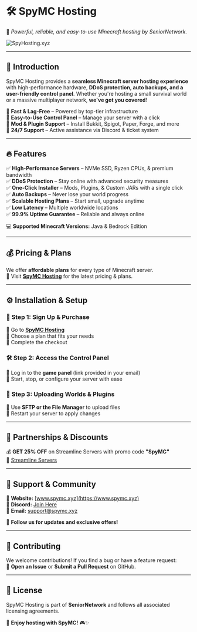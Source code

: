 # 🛠️ **SpyMC Hosting**  
🚀 *Powerful, reliable, and easy-to-use Minecraft hosting by SeniorNetwork.*  

![SpyHosting.xyz](https://www.spymc.xyz/hosting)  

---

## 📌 **Introduction**  
SpyMC Hosting provides a **seamless Minecraft server hosting experience** with high-performance hardware, **DDoS protection, auto backups, and a user-friendly control panel**. Whether you're hosting a small survival world or a massive multiplayer network, **we've got you covered**!  

🔹 **Fast & Lag-Free** – Powered by top-tier infrastructure  
🔹 **Easy-to-Use Control Panel** – Manage your server with a click  
🔹 **Mod & Plugin Support** – Install Bukkit, Spigot, Paper, Forge, and more  
🔹 **24/7 Support** – Active assistance via Discord & ticket system  

---

## 🔥 **Features**  
✅ **High-Performance Servers** – NVMe SSD, Ryzen CPUs, & premium bandwidth  
✅ **DDoS Protection** – Stay online with advanced security measures  
✅ **One-Click Installer** – Mods, Plugins, & Custom JARs with a single click  
✅ **Auto Backups** – Never lose your world progress  
✅ **Scalable Hosting Plans** – Start small, upgrade anytime  
✅ **Low Latency** – Multiple worldwide locations  
✅ **99.9% Uptime Guarantee** – Reliable and always online  

💻 **Supported Minecraft Versions:** Java & Bedrock Edition  

---

## 💰 **Pricing & Plans**  
We offer **affordable plans** for every type of Minecraft server.  
📌 Visit **[SpyMC Hosting](https://www.spymc.xyz/hosting)** for the latest pricing & plans.  

---

## ⚙️ **Installation & Setup**  
### 🚀 **Step 1: Sign Up & Purchase**  
🔹 Go to **[SpyMC Hosting](https://www.spymc.xyz/hosting)**  
🔹 Choose a plan that fits your needs  
🔹 Complete the checkout  

### 🛠️ **Step 2: Access the Control Panel**  
🔹 Log in to the **game panel** (link provided in your email)  
🔹 Start, stop, or configure your server with ease  

### 📂 **Step 3: Uploading Worlds & Plugins**  
🔹 Use **SFTP or the File Manager** to upload files  
🔹 Restart your server to apply changes  

---

## 🎁 **Partnerships & Discounts**  
💰 **GET 25% OFF** on Streamline Servers with promo code **"SpyMC"**  
🔗 [Streamline Servers](https://streamline-servers.com)  

---

## 🤝 **Support & Community**  
🔹 **Website:** [www.spymc.xyz](https://www.spymc.xyz)  
🔹 **Discord:** [Join Here](https://discord.spymc.xyz)  
🔹 **Email:** support@spymc.xyz  

📢 **Follow us for updates and exclusive offers!**  

---

## 🚀 **Contributing**  
We welcome contributions! If you find a bug or have a feature request:  
📌 **Open an Issue** or **Submit a Pull Request** on GitHub.  

---

## 📜 **License**  
SpyMC Hosting is part of **SeniorNetwork** and follows all associated licensing agreements.  

👀 **Enjoy hosting with SpyMC!** 🎮✨
